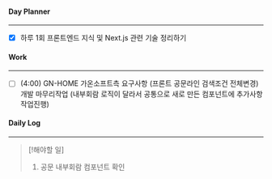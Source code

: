 
#### Day Planner
---
- [x] 하루 1회 프론트엔드 지식 및 Next.js 관련 기술 정리하기


#### Work
---
- [ ] (4:00) GN-HOME 가온소프트측 요구사항 (프론트 공문라인 검색조건 전체변경) 개발 마무리작업 (내부회람 로직이 달라서 공통으로 새로 만든 컴포넌트에 추가사항 작업진행)


#### Daily Log
---
> [!해야할 일]
> 1. 공문 내부회람 컴포넌트 확인 



